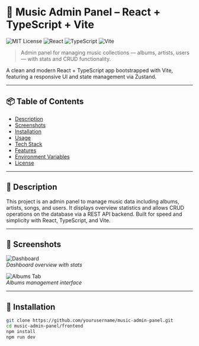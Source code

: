 # 🎵 Music Admin Panel – React + TypeScript + Vite

![MIT License](https://img.shields.io/badge/License-MIT-green.svg)
![React](https://img.shields.io/badge/React-18-61DAFB?logo=react&logoColor=white)
![TypeScript](https://img.shields.io/badge/TypeScript-5-3178C6?logo=typescript&logoColor=white)
![Vite](https://img.shields.io/badge/Vite-4-646CFF?logo=vite&logoColor=white)

> Admin panel for managing music collections — albums, artists, users — with stats and CRUD functionality.

A clean and modern React + TypeScript app bootstrapped with Vite, featuring a responsive UI and state management via Zustand.

---

## 📦 Table of Contents

- [Description](#description)
- [Screenshots](#screenshots)
- [Installation](#installation)
- [Usage](#usage)
- [Tech Stack](#tech-stack)
- [Features](#features)
- [Environment Variables](#environment-variables)
- [License](#license)

---

## 📝 Description

This project is an admin panel to manage music data including albums, artists, songs, and users. It displays overview statistics and allows CRUD operations on the database via a REST API backend. Built for speed and simplicity with React, TypeScript, and Vite.

---

## 📸 Screenshots

![Dashboard](./screenshots/dashboard.png)  
*Dashboard overview with stats*

![Albums Tab](./screenshots/albums-tab.png)  
*Albums management interface*

---

## 🚀 Installation

```bash
git clone https://github.com/yourusername/music-admin-panel.git
cd music-admin-panel/frontend
npm install
npm run dev
